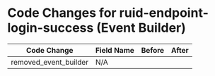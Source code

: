 # Code Changes for ruid-endpoint-login-success (Event Builder)

| Code Change | Field Name | Before | After |
|-------------|------------|--------|-------|
| removed_event_builder | N/A |  |  |